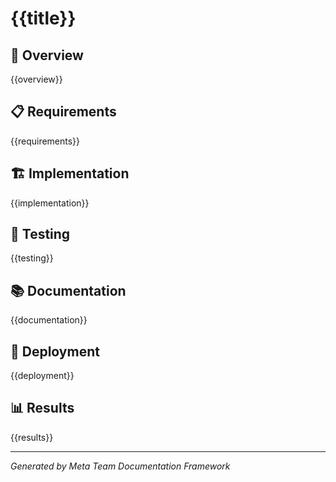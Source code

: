 # {{title}}

## 🎯 Overview
{{overview}}

## 📋 Requirements
{{requirements}}

## 🏗️ Implementation
{{implementation}}

## 🧪 Testing
{{testing}}

## 📚 Documentation
{{documentation}}

## 🚀 Deployment
{{deployment}}

## 📊 Results
{{results}}

---
*Generated by Meta Team Documentation Framework*